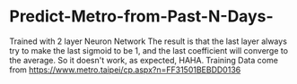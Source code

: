 # Predict-Metro-from-Past-N-Days-
Trained with 2 layer Neuron Network
The result is that the last layer always try to make the last sigmoid to be 1,
and the last coefficient will converge to the average.
So it doesn't work, as expected, HAHA.
Training Data come from https://www.metro.taipei/cp.aspx?n=FF31501BEBDD0136
